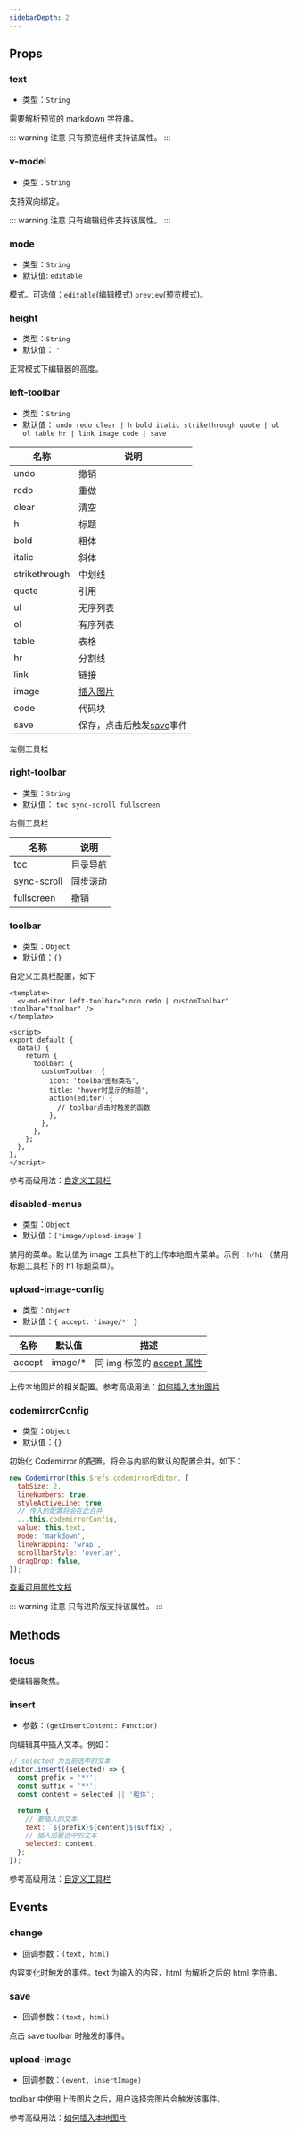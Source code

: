 ```yaml
---
sidebarDepth: 2
---
```


## Props

### text

- 类型：`String`

需要解析预览的 markdown 字符串。

::: warning 注意
只有预览组件支持该属性。
:::

### v-model

- 类型：`String`

支持双向绑定。

::: warning 注意
只有编辑组件支持该属性。
:::

### mode

- 类型：`String`
- 默认值: `editable`

模式。可选值：`editable`(编辑模式) `preview`(预览模式)。

### height

- 类型：`String`
- 默认值： `''`

正常模式下编辑器的高度。

### left-toolbar

- 类型：`String`
- 默认值： `undo redo clear | h bold italic strikethrough quote | ul ol table hr | link image code | save`

| 名称          | 说明                                                 |
| ------------- | ---------------------------------------------------- |
| undo          | 撤销                                                 |
| redo          | 重做                                                 |
| clear         | 清空                                                 |
| h             | 标题                                                 |
| bold          | 粗体                                                 |
| italic        | 斜体                                                 |
| strikethrough | 中划线                                               |
| quote         | 引用                                                 |
| ul            | 无序列表                                             |
| ol            | 有序列表                                             |
| table         | 表格                                                 |
| hr            | 分割线                                               |
| link          | 链接                                                 |
| image         | [插入图片](/vue-markdown-editor/senior/upload-image) |
| code          | 代码块                                               |
| save          | 保存，点击后触发[save](/api.html#save)事件           |

左侧工具栏

### right-toolbar

- 类型：`String`
- 默认值： `toc sync-scroll fullscreen`

右侧工具栏

| 名称        | 说明     |
| ----------- | -------- |
| toc         | 目录导航 |
| sync-scroll | 同步滚动 |
| fullscreen  | 撤销     |

### toolbar

- 类型：`Object`
- 默认值：`{}`

自定义工具栏配置，如下

```vue
<template>
  <v-md-editor left-toolbar="undo redo | customToolbar" :toolbar="toolbar" />
</template>

<script>
export default {
  data() {
    return {
      toolbar: {
        customToolbar: {
          icon: 'toolbar图标类名',
          title: 'hover时显示的标题',
          action(editor) {
            // toolbar点击时触发的函数
          },
        },
      },
    };
  },
};
</script>
```

参考高级用法：[自定义工具栏](/vue-markdown-editor/senior/toolbar)

### disabled-menus

- 类型：`Object`
- 默认值：`['image/upload-image']`

禁用的菜单。默认值为 image 工具栏下的上传本地图片菜单。示例：`h/h1` （禁用标题工具栏下的 h1 标题菜单）。

### upload-image-config

- 类型：`Object`
- 默认值：`{ accept: 'image/*' }`

| 名称   | 默认值   | 描述                                                                               |
| ------ | -------- | ---------------------------------------------------------------------------------- |
| accept | image/\* | 同 img 标签的 [accept 属性](https://www.w3school.com.cn/tags/att_input_accept.asp) |

上传本地图片的相关配置。参考高级用法：[如何插入本地图片](/vue-markdown-editor/senior/upload-image)

### codemirrorConfig

- 类型：`Object`
- 默认值：`{}`

初始化 Codemirror 的配置。将会与内部的默认的配置合并。如下：

```js
new Codemirror(this.$refs.codemirrorEditor, {
  tabSize: 2,
  lineNumbers: true,
  styleActiveLine: true,
  // 传入的配置将会在此合并
  ...this.codemirrorConfig,
  value: this.text,
  mode: 'markdown',
  lineWrapping: 'wrap',
  scrollbarStyle: 'overlay',
  dragDrop: false,
});
```

[查看可用属性文档](https://codemirror.net/doc/manual.html#config)

::: warning 注意
只有进阶版支持该属性。
:::

## Methods

### focus

使编辑器聚焦。

### insert

- 参数：`(getInsertContent: Function)`

向编辑其中插入文本。例如：

```js
// selected 为当前选中的文本
editor.insert((selected) => {
  const prefix = '**';
  const suffix = '**';
  const content = selected || '粗体';

  return {
    // 要插入的文本
    text: `${prefix}${content}${suffix}`,
    // 插入后要选中的文本
    selected: content,
  };
});
```

参考高级用法：[自定义工具栏](/vue-markdown-editor/senior/toolbar)

## Events

### change

- 回调参数：`(text, html)`

内容变化时触发的事件。text 为输入的内容，html 为解析之后的 html 字符串。

### save

- 回调参数：`(text, html)`

点击 save toolbar 时触发的事件。

### upload-image

- 回调参数：`(event, insertImage)`

toolbar 中使用上传图片之后，用户选择完图片会触发该事件。

参考高级用法：[如何插入本地图片](/vue-markdown-editor/senior/upload-image)
